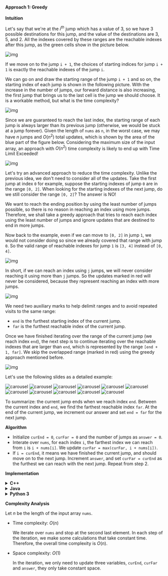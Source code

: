 #### Approach 1: Greedy

**Intuition**

Let's say that we're at the $i^{th}$ jump which has a value of $3$, so we have 3 possible destinations for this jump, and the value of the destinations are $3$, $5$, and $2$. All the indexes covered by these ranges are the reachable indexes after this jump, as the green cells show in the picture below.

![img](1.png)

If we move on to the jump `i + 1`, the choices of starting indices for jump `i + 1` is exactly the reachable indexes of the jump `i`.

We can go on and draw the starting range of the jump `i + 1` and so on, the starting index of each jump is shown in the following picture. With the increase in the number of jumps, our forward distance is also increasing, the first jump that brings us to the last cell is the jump we should choose. It is a workable method, but what is the time complexity?

![img](2.png)

Since we are guaranteed to reach the last index, the starting range of each jump is always larger than its previous jump (otherwise, we would be stuck at a jump forever). Given the length of `nums` as `n`, in the worst case, we may have $n$ jumps and $O(n^2)$ total updates, which is shown by the area of the blue part of the figure below. Considering the maximum size of the input array, an approach with $O(n^2)$ time complexity is likely to end up with Time Limit Exceeded!

![img](3.png)

Let's try an advanced approach to reduce the time complexity. Unlike the previous idea, we don't need to consider all of the updates. Take the first jump at index `0` for example, suppose the starting indexes of jump `0` are in the range `[0, 2]`. When looking for the starting indexes of the next jump, do we still consider the range `[0, 2]`? The answer is NO!

We want to reach the ending position by using the least number of jumps possible, so there is no reason in reaching an index using more jumps. Therefore, we shall take a greedy approach that tries to reach each index using the least number of jumps and ignore updates that are destined to end in more jumps.

Now back to the example, even if we can move to `[0, 2]` in jump `1`, we would not consider doing so since we already covered that range with jump `0`. So the valid range of reachable indexes for jump `1` is `[3, 4]` instead of `[0, 4]`.

![img](3h.png)

In short, if we can reach an index using `j` jumps, we will never consider reaching it using more than `j` jumps. So the updates marked in red will never be considered, because they represent reaching an index with more jumps.

![img](4.png)

We need two auxiliary marks to help delimit ranges and to avoid repeated visits to the same range:

- `end` is the furthest starting index of the current jump.
- `far` is the furthest reachable index of the current jump.

Once we have finished iterating over the range of the current jump (we reach index `end`), the next step is to continue iterating over the reachable indexes that are larger than `end`, which is represented by the range `[end + 1, far]`. We skip the overlapped range (marked in red) using the greedy approach mentioned before.

![img](e.png)

Let's use the following slides as a detailed example:

![carousel](index-1.png)
![carousel](index-2.png)
![carousel](index-3.png)
![carousel](index-4.png)
![carousel](index-5.png)
![carousel](index-6.png)
![carousel](index-7.png)
![carousel](index-8.png)
![carousel](index-9.png)
![carousel](index-10.png)
![carousel](index-11.png)

To summarize: the current jump ends when we reach index `end`. Between the current index and `end`, we find the farthest reachable index `far`. At the end of the current jump, we increment our answer and set `end = far` for the next jump.

**Algorithm**

- Initialize `curEnd = 0`, `curFar = 0` and the number of jumps as `answer = 0`.
- Interate over `nums`, for each index `i`, the farthest index we can reach from `i` is `i + nums[i]`. We update `curFar = max(curFar, i + nums[i])`.
- If `i = curEnd`, it means we have finished the current jump, and should move on to the next jump. Increment `answer`, and set `curFar = curEnd` as the furthest we can reach with the next jump. Repeat from step 2.

**Implementation**

<details>
  <summary><b>C++</b></summary>

``` c++
class Solution {
public:
    int jump(vector<int>& nums) {
        // The starting range of the first jump is [0, 0]
        int answer = 0, n = int(nums.size());

        int curEnd = 0, curFar = 0;
        
        for (int i = 0; i < n - 1; ++i) {
            // Update the farthest reachable index of this jump.
            curFar = max(curFar, i + nums[i]);

            // If we finish the starting range of this jump,
            // Move on to the starting range of the next jump.
            if (i == curEnd) {
                answer++;
                curEnd = curFar;
            }
        }
        
        return answer;
    }
};
```
</details>
<details>
  <summary><b>Java</b></summary>

``` java
class Solution {
    public int jump(int[] nums) {
        // The starting range of the first jump is [0, 0]
        int answer = 0, n = nums.length;
        int curEnd = 0, curFar = 0;
        
        for (int i = 0; i < n - 1; ++i) {
            // Update the farthest reachable index of this jump.
            curFar = Math.max(curFar, i + nums[i]);

            // If we finish the starting range of this jump,
            // Move on to the starting range of the next jump.
            if (i == curEnd) {
                answer++;
                curEnd = curFar;
            }
        }
        
        return answer;
    }
}
```
</details>
<details>
  <summary><b>Python 3</b></summary>

``` python
class Solution:
    def jump(self, nums: List[int]) -> int:
        # The starting range of the first jump is [0, 0]
        answer, n = 0, len(nums)
        cur_end, cur_far = 0, 0
        
        for i in range(n - 1):
            # Update the farthest reachable index of this jump.
            cur_far = max(cur_far, i + nums[i])

            # If we finish the starting range of this jump,
            # Move on to the starting range of the next jump.
            if i == cur_end:
                answer += 1
                cur_end = cur_far
                
        return answer
```
</details>

**Complexity Analysis**

Let $n$ be the length of the input array `nums`.

- Time complexity: $O(n)$<p>We iterate over `nums` and stop at the second last element. In each step of the iteration, we make some calculations that take constant time. Therefore, the overall time complexity is $O(n)$.</p>
- Space complexity: $O(1)$<p>In the iteration, we only need to update three variables, `curEnd`, `curFar` and `answer`, they only take constant space.</p>